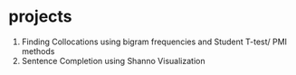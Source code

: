 # projects
1. Finding Collocations using bigram frequencies and Student T-test/ PMI methods
2. Sentence Completion using Shanno Visualization
